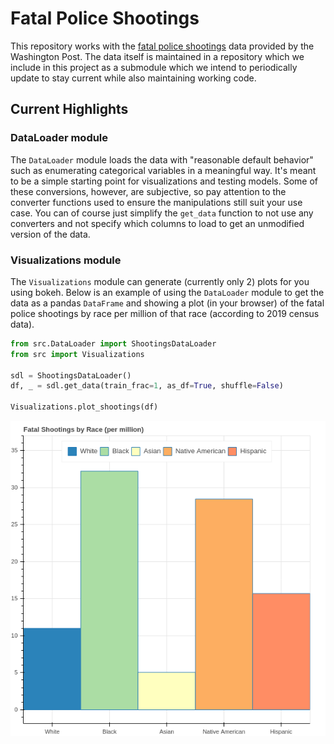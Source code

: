 # Fatal Police Shootings
This repository works with the [fatal police shootings](https://github.com/washingtonpost/data-police-shootings) data provided by the Washington Post. The data itself is maintained in a repository which we include in this project as a submodule which we intend to periodically update to stay current while also maintaining working code.

## Current Highlights
### DataLoader module
The `DataLoader` module loads the data with "reasonable default behavior" such as enumerating categorical variables in a meaningful way. It's meant to be a simple starting point for visualizations and testing models. Some of these conversions, however, are subjective, so pay attention to the converter functions used to ensure the manipulations still suit your use case. You can of course just simplify the `get_data` function to not use any converters and not specify which columns to load to get an unmodified version of the data.

### Visualizations module
The `Visualizations` module can generate (currently only 2) plots for you using bokeh. Below is an example of using the `DataLoader` module to get the data as a pandas `DataFrame` and showing a plot (in your browser) of the fatal police shootings by race per million of that race (according to 2019 census data).
```python
from src.DataLoader import ShootingsDataLoader
from src import Visualizations

sdl = ShootingsDataLoader()
df, _ = sdl.get_data(train_frac=1, as_df=True, shuffle=False)

Visualizations.plot_shootings(df)
```
![Shootings by race per million people](images-for-readme/fatal-shootings-per-million-by-race.png)